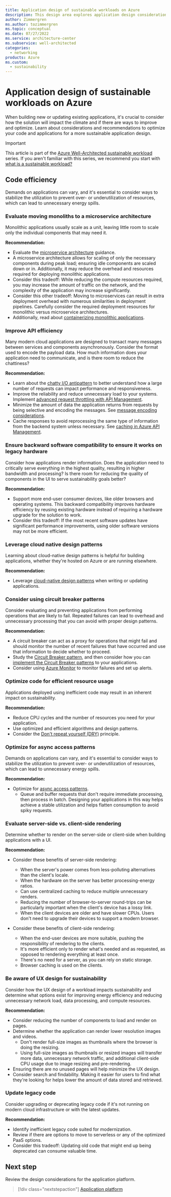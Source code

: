 ```yaml
---
title: Application design of sustainable workloads on Azure
description: This design area explores application design considerations for sustainable workloads on Azure.
author: Zimmergren
ms.author: tozimmergren
ms.topic: conceptual
ms.date: 07/27/2022
ms.service: architecture-center
ms.subservice: well-architected
categories: 
  - networking
products: Azure
ms.custom:
  - sustainability
---
```


# Application design of sustainable workloads on Azure

When building new or updating existing applications, it's crucial to consider how the solution will impact the climate and if there are ways to improve and optimize. Learn about considerations and recommendations to optimize your code and applications for a more sustainable application design.

> [!IMPORTANT]
> This article is part of the [Azure Well-Architected sustainable workload](index.yml) series. If you aren't familiar with this series, we recommend you start with [what is a sustainable workload?](sustainability-get-started.md#what-is-a-sustainable-workload)

## Code efficiency

Demands on applications can vary, and it's essential to consider ways to stabilize the utilization to prevent over- or underutilization of resources, which can lead to unnecessary energy spills.

### Evaluate moving monoliths to a microservice architecture

Monolithic applications usually scale as a unit, leaving little room to scale only the individual components that may need it.

**Recommendation:**

- Evaluate the [microservice architecture](/azure/architecture/guide/architecture-styles/microservices) guidance.
- A microservice architecture allows for scaling of only the necessary components during peak load; ensuring idle components are scaled down or in. Additionally, it may reduce the overhead and resources required for deploying monolithic applications.
- Consider this tradeoff: While reducing the compute resources required, you may increase the amount of traffic on the network, and the complexity of the application may increase significantly.
- Consider this other tradeoff: Moving to microservices can result in extra deployment overhead with numerous similarities in deployment pipelines. Carefully consider the required deployment resources for monolithic versus microservice architectures.
- Additionally, read about [containerizing monolithic applications](/dotnet/architecture/containerized-lifecycle/design-develop-containerized-apps/monolithic-applications).

### Improve API efficiency

Many modern cloud applications are designed to transact many messages between services and components asynchronously. Consider the format used to encode the payload data. How much information does your application need to communicate, and is there room to reduce the chattiness?

**Recommendation:**

- Learn about the [chatty I/O antipattern](/azure/architecture/antipatterns/chatty-io/) to better understand how a large number of requests can impact performance and responsiveness.
- Improve the reliability and reduce unnecessary load to your systems. Implement [advanced request throttling with API Management](/azure/api-management/api-management-sample-flexible-throttling).
- Minimize the amount of data the application returns from requests by being selective and encoding the messages. See [message encoding considerations](/azure/architecture/best-practices/message-encode).
- Cache responses to avoid reprocessing the same type of information from the backend system unless necessary. See [caching in Azure API Management](/azure/api-management/api-management-howto-cache).

### Ensure backward software compatibility to ensure it works on legacy hardware

Consider how applications render information. Does the application need to critically serve everything in the highest quality, resulting in higher bandwidth and processing? Is there room for reducing the quality of components in the UI to serve sustainability goals better?

**Recommendation:**

- Support more end-user consumer devices, like older browsers and operating systems. This backward compatibility improves hardware efficiency by reusing existing hardware instead of requiring a hardware upgrade for the solution to work.
- Consider this tradeoff: If the most recent software updates have significant performance improvements, using older software versions may not be more efficient.

### Leverage cloud native design patterns

Learning about cloud-native design patterns is helpful for building applications, whether they're hosted on Azure or are running elsewhere.

**Recommendation:**

- Leverage [cloud-native design patterns](/azure/architecture/patterns/) when writing or updating applications.

### Consider using circuit breaker patterns

Consider evaluating and preventing applications from performing operations that are likely to fail. Repeated failures can lead to overhead and unnecessary processing that you can avoid with proper design patterns.

**Recommendation:**

- A circuit breaker can act as a proxy for operations that might fail and should monitor the number of recent failures that have occurred and use that information to decide whether to proceed.
- Study the [Circuit Breaker pattern](/azure/architecture/patterns/circuit-breaker), and then consider how you can [implement the Circuit Breaker patterns](/dotnet/architecture/microservices/implement-resilient-applications/implement-circuit-breaker-pattern) to your applications.
- Consider using [Azure Monitor](/azure/azure-monitor/overview) to monitor failures and set up alerts.

### Optimize code for efficient resource usage

Applications deployed using inefficient code may result in an inherent impact on sustainability.

**Recommendation:**

- Reduce CPU cycles and the number of resources you need for your application.
- Use optimized and efficient algorithms and design patterns.
- Consider the [Don't repeat yourself (DRY)](/dotnet/architecture/modern-web-apps-azure/architectural-principles#dont-repeat-yourself-dry) principle.

### Optimize for async access patterns

Demands on applications can vary, and it's essential to consider ways to stabilize the utilization to prevent over- or underutilization of resources, which can lead to unnecessary energy spills.

**Recommendation:**

- Optimize for [async access patterns](/azure/architecture/patterns/async-request-reply).
  - Queue and buffer requests that don't require immediate processing, then process in batch. Designing your applications in this way helps achieve a stable utilization and helps flatten consumption to avoid spiky requests.

### Evaluate server-side vs. client-side rendering

Determine whether to render on the server-side or client-side when building applications with a UI.

**Recommendation:**

- Consider these benefits of server-side rendering:
  - When the server's power comes from less-polluting alternatives than the client's locale.
  - When the hardware on the server has better processing-energy ratios.
  - Can use centralized caching to reduce multiple unnecessary renders.
  - Reducing the number of browser-to-server round-trips can be particularly important when the client's device has a lossy link.
  - When the client devices are older and have slower CPUs. Users don't need to upgrade their devices to support a modern browser.

- Consider these benefits of client-side rendering:
  - When the end-user devices are more suitable, pushing the responsibility of rendering to the clients.
  - It's more efficient only to render what's needed and as requested, as opposed to rendering everything at least once.
  - There's no need for a server, as you can rely on static storage.
  - Browser caching is used on the clients.

### Be aware of UX design for sustainability

Consider how the UX design of a workload impacts sustainability and determine what options exist for improving energy efficiency and reducing unnecessary network load, data processing, and compute resources.

**Recommendation:**

- Consider reducing the number of components to load and render on pages.
- Determine whether the application can render lower resolution images and videos.
  - Don't render full-size images as thumbnails where the browser is doing the resizing.
  - Using full-size images as thumbnails or resized images will transfer more data, unnecessary network traffic, and additional client-side CPU usage due to image resizing and pre-rendering.
- Ensuring there are no unused pages will help minimize the UX design.
- Consider search and findability. Making it easier for users to find what they're looking for helps lower the amount of data stored and retrieved.

### Update legacy code

Consider upgrading or deprecating legacy code if it's not running on modern cloud infrastructure or with the latest updates.

**Recommendation:**

- Identify inefficient legacy code suited for modernization.
- Review if there are options to move to serverless or any of the optimized PaaS options.
- Consider this tradeoff: Updating old code that might end up being deprecated can consume valuable time.

## Next step

Review the design considerations for the application platform.

> [!div class="nextstepaction"]
> [Application platform](sustainability-application-platform.md)
